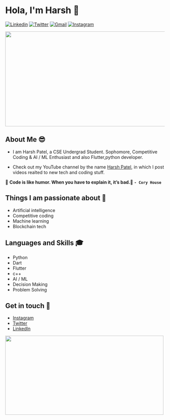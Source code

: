 # Hola, I'm Harsh 👋

<a href="https://www.linkedin.com/in/harsh-patel-a8795b167/" target="_blank"><img src="https://img.shields.io/badge/-Harsh Patel-blue?style=flat-square&logo=Linkedin&logoColor=white" alt="Linkedin"></a>  <a href="https://twitter.com/harsh_27299" target="_blank"><img src="https://img.shields.io/badge/-@harsh_27299-1ca0f1?style=flat-square&labelColor=1ca0f1&logo=twitter&logoColor=white" alt="Twitter"></a>  <a href="mailto:hkp27299@gmail.com" target="_blank"><img src="https://img.shields.io/badge/-hkp27299@gmail.com-c14438?style=flat-square&logo=Gmail&logoColor=white" alt="Gmail"></a>  <a href="https://www.instagram.com/harsh_p_27/?hl=en" target="_blank"><img src="https://img.shields.io/badge/-harsh_p_27-C13584?style=flat-square&labelColor=C13584&logo=instagram&logoColor=white" alt="Instagram"></a>

<img src="https://miro.medium.com/max/4000/1*KUy_KKExZrSpBuv9XfyBgA.png" width="600" height="300">

## About Me 😎
- I am Harsh Patel, a CSE Undergrad Student. Sophomore, Competitive Coding & AI / ML Enthusiast and also Flutter,python developer.

- Check out my YouTube channel  by the name [Harsh Patel](https://www.youtube.com/channel/UCBTRbkOemUY7jxhLh5FUdmw), in which I post videos realted to new tech and coding stuff.

💯 **Code is like humor. When you have to explain it, it’s bad.💯 ```- Cory House```** 

## Things I am passionate about 🎯
- Artificial intelligence
- Competitive coding
- Machine learning
- Blockchain tech

## Languages and Skills 🎓
- Python
- Dart
- Flutter
- c++
- AI / ML
- Decision Making
- Problem Solving

## Get in touch 📱
- [Instagram](https://www.instagram.com/harsh_p_27/?hl=en)
- [Twitter](https://twitter.com/harsh_27299)
- [LinkedIn](https://www.linkedin.com/in/harsh-patel-a8795b167/)
<img src="https://www.codeforlife.us/wp-content/uploads/2017/08/Logo_CodeForLife_lightBG.png" width="500" height="250">
